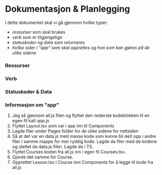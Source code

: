 # Dokumentasjon & Planlegging
I dette dokumentet skal vi gå gjennom hvilke typer: 
- *ressurser* som skal brukes
- *verb* som er tilgjengelige
- *statuskoder og data som returneres* 
- *hvilke sider i "app" som skal opprettes og hva som kan gjøres på de ulike sidene* 

### Ressurser

### Verb

### Statuskoder & Data

### Informasjon om "app"
1. Jeg så gjennom all.js filen og flyttet den nederste kodeblokken til en egen fil kalt app.js
2. Flyttet Layout.tsx som var i app inn til Components
3. Lagde filer under Pages folder for de ulike sidene for nettsiden
4. Så at det var en data.js med masse kode som kunne bli delt opp i andre filer i samme mappe for mer ryddig kode. Lagde da filer med de kodene og slettet da data.js filen. Lagde de i TS.
5. Flyttet Courses koden fra all.js inn i egen fil Courses.tsx.
6. Gjorde det samme for Course.
7. Opprettet Lesson.tsx i Course inni Components for å legge til kode fra all.js